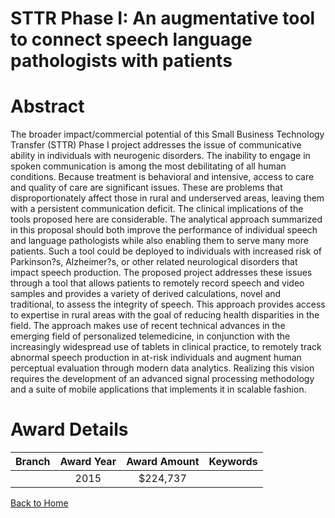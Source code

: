 
STTR Phase I: An augmentative tool to connect speech language pathologists with patients
========================================================================================

# Abstract


The broader impact/commercial potential of this Small Business Technology Transfer (STTR) Phase I project addresses the issue of communicative ability in individuals with neurogenic disorders. The inability to engage in spoken communication is among the most debilitating of all human conditions. Because treatment is behavioral and intensive, access to care and quality of care are significant issues. These are problems that disproportionately affect those in rural and underserved areas, leaving them with a persistent communication deficit. The clinical implications of the tools proposed here are considerable. The analytical approach summarized in this proposal should both improve the performance of individual speech and language pathologists while also enabling them to serve many more patients. Such a tool could be deployed to individuals with increased risk of Parkinson?s, Alzheimer?s, or other related neurological disorders that impact speech production. The proposed project addresses these issues through a tool that allows patients to remotely record speech and video samples and provides a variety of derived calculations, novel and traditional, to assess the integrity of speech. This approach provides access to expertise in rural areas with the goal of reducing health disparities in the field. The approach makes use of recent technical advances in the emerging field of personalized telemedicine, in conjunction with the increasingly widespread use of tablets in clinical practice, to remotely track abnormal speech production in at-risk individuals and augment human perceptual evaluation through modern data analytics. Realizing this vision requires the development of an advanced signal processing methodology and a suite of mobile applications that implements it in scalable fashion.  

# Award Details

|Branch|Award Year|Award Amount|Keywords|
| :---: | :---: | :---: | :---: |
||2015|$224,737||
  
  


[Back to Home](https://github.com/chrischow/dod_sbir_awards/JT/#169)